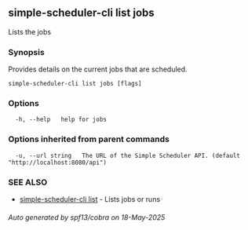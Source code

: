 ## simple-scheduler-cli list jobs

Lists the jobs

### Synopsis

Provides details on the current jobs that are scheduled.

```
simple-scheduler-cli list jobs [flags]
```

### Options

```
  -h, --help   help for jobs
```

### Options inherited from parent commands

```
  -u, --url string   The URL of the Simple Scheduler API. (default "http://localhost:8080/api")
```

### SEE ALSO

* [simple-scheduler-cli list](simple-scheduler-cli_list.md)	 - Lists jobs or runs

###### Auto generated by spf13/cobra on 18-May-2025
